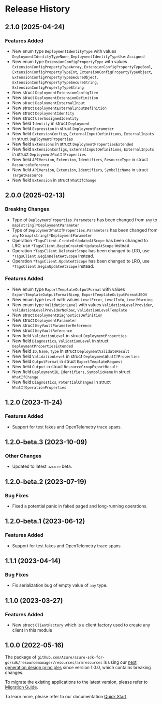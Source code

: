 # Release History

## 2.1.0 (2025-04-24)
### Features Added

- New enum type `DeploymentIdentityType` with values `DeploymentIdentityTypeNone`, `DeploymentIdentityTypeUserAssigned`
- New enum type `ExtensionConfigPropertyType` with values `ExtensionConfigPropertyTypeArray`, `ExtensionConfigPropertyTypeBool`, `ExtensionConfigPropertyTypeInt`, `ExtensionConfigPropertyTypeObject`, `ExtensionConfigPropertyTypeSecureObject`, `ExtensionConfigPropertyTypeSecureString`, `ExtensionConfigPropertyTypeString`
- New struct `DeploymentExtensionConfigItem`
- New struct `DeploymentExtensionDefinition`
- New struct `DeploymentExternalInput`
- New struct `DeploymentExternalInputDefinition`
- New struct `DeploymentIdentity`
- New struct `UserAssignedIdentity`
- New field `Identity` in struct `Deployment`
- New field `Expression` in struct `DeploymentParameter`
- New field `ExtensionConfigs`, `ExternalInputDefinitions`, `ExternalInputs` in struct `DeploymentProperties`
- New field `Extensions` in struct `DeploymentPropertiesExtended`
- New field `ExtensionConfigs`, `ExternalInputDefinitions`, `ExternalInputs` in struct `DeploymentWhatIfProperties`
- New field `APIVersion`, `Extension`, `Identifiers`, `ResourceType` in struct `ResourceReference`
- New field `APIVersion`, `Extension`, `Identifiers`, `SymbolicName` in struct `TargetResource`
- New field `Extension` in struct `WhatIfChange`


## 2.0.0 (2025-02-13)
### Breaking Changes

- Type of `DeploymentProperties.Parameters` has been changed from `any` to `map[string]*DeploymentParameter`
- Type of `DeploymentWhatIfProperties.Parameters` has been changed from `any` to `map[string]*DeploymentParameter`
- Operation `*TagsClient.CreateOrUpdateAtScope` has been changed to LRO, use `*TagsClient.BeginCreateOrUpdateAtScope` instead.
- Operation `*TagsClient.DeleteAtScope` has been changed to LRO, use `*TagsClient.BeginDeleteAtScope` instead.
- Operation `*TagsClient.UpdateAtScope` has been changed to LRO, use `*TagsClient.BeginUpdateAtScope` instead.

### Features Added

- New enum type `ExportTemplateOutputFormat` with values `ExportTemplateOutputFormatBicep`, `ExportTemplateOutputFormatJSON`
- New enum type `Level` with values `LevelError`, `LevelInfo`, `LevelWarning`
- New enum type `ValidationLevel` with values `ValidationLevelProvider`, `ValidationLevelProviderNoRbac`, `ValidationLevelTemplate`
- New struct `DeploymentDiagnosticsDefinition`
- New struct `DeploymentParameter`
- New struct `KeyVaultParameterReference`
- New struct `KeyVaultReference`
- New field `ValidationLevel` in struct `DeploymentProperties`
- New field `Diagnostics`, `ValidationLevel` in struct `DeploymentPropertiesExtended`
- New field `ID`, `Name`, `Type` in struct `DeploymentValidateResult`
- New field `ValidationLevel` in struct `DeploymentWhatIfProperties`
- New field `OutputFormat` in struct `ExportTemplateRequest`
- New field `Output` in struct `ResourceGroupExportResult`
- New field `DeploymentID`, `Identifiers`, `SymbolicName` in struct `WhatIfChange`
- New field `Diagnostics`, `PotentialChanges` in struct `WhatIfOperationProperties`


## 1.2.0 (2023-11-24)
### Features Added

- Support for test fakes and OpenTelemetry trace spans.


## 1.2.0-beta.3 (2023-10-09)

### Other Changes

- Updated to latest `azcore` beta.

## 1.2.0-beta.2 (2023-07-19)

### Bug Fixes

- Fixed a potential panic in faked paged and long-running operations.

## 1.2.0-beta.1 (2023-06-12)

### Features Added

- Support for test fakes and OpenTelemetry trace spans.

## 1.1.1 (2023-04-14)
### Bug Fixes

- Fix serialization bug of empty value of `any` type.


## 1.1.0 (2023-03-27)
### Features Added

- New struct `ClientFactory` which is a client factory used to create any client in this module


## 1.0.0 (2022-05-16)

The package of `github.com/Azure/azure-sdk-for-go/sdk/resourcemanager/resources/armresources` is using our [next generation design principles](https://azure.github.io/azure-sdk/general_introduction.html) since version 1.0.0, which contains breaking changes.

To migrate the existing applications to the latest version, please refer to [Migration Guide](https://aka.ms/azsdk/go/mgmt/migration).

To learn more, please refer to our documentation [Quick Start](https://aka.ms/azsdk/go/mgmt).